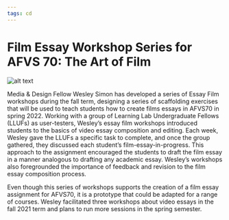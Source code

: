 ```yaml
---
tags: cd
---
```


# Film Essay Workshop Series for AFVS 70: The Art of Film

![alt text](https://files.slack.com/files-pri/T0HTW3H0V-F0314LFDPU7/image_from_ios.jpg?pub_secret=395746a1f9)

Media & Design Fellow Wesley Simon has developed a series of Essay Film workshops during the fall term, designing a series of scaffolding exercises that will be used to teach students how to create films essays in AFVS70 in spring 2022. Working with a group of Learning Lab Undergraduate Fellows (LLUFs) as user-testers, Wesley’s essay film workshops introduced students to the basics of video essay composition and editing. Each week, Wesley gave the LLUFs a specific task to complete, and once the group gathered, they discussed each student’s film-essay-in-progress. This approach to the assignment encouraged the students to draft the film essay in a manner analogous to drafting any academic essay. Wesley’s workshops also foregrounded the importance of feedback and revision to the film essay composition process.

Even though this series of workshops supports the creation of a film essay assignment for AFVS70, it is a prototype that could be adapted for a range of courses. Wesley facilitated three workshops about video essays in the fall 2021 term and plans to run more sessions in the spring semester.